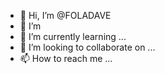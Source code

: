 - 👋 Hi, I’m @FOLADAVE
- 👀 I’m 
- 🌱 I’m currently learning ...
- 💞️ I’m looking to collaborate on ...
- 📫 How to reach me ...

<!---
FOLADAVE/FOLADAVE is a ✨ special ✨ repository because its `README.md` (this file) appears on your GitHub profile.
You can click the Preview link to take a look at your changes.
--->
